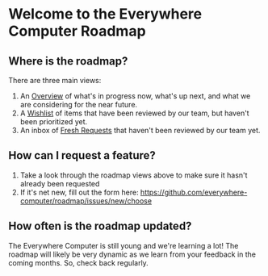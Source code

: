 # Welcome to the Everywhere Computer Roadmap

## Where is the roadmap?

There are three main views:
1. An [Overview](https://github.com/orgs/everywhere-computer/projects/1) of what's in progress now, what's up next, and what we are considering for the near future.
2. A [Wishlist](https://github.com/orgs/everywhere-computer/projects/1/views/3) of items that have been reviewed by our team, but haven't been prioritized yet.
3. An inbox of [Fresh Requests](https://github.com/orgs/everywhere-computer/projects/1/views/6) that haven't been reviewed by our team yet.

## How can I request a feature?

1. Take a look through the roadmap views above to make sure it hasn't already been requested
2. If it's net new, fill out the form here: https://github.com/everywhere-computer/roadmap/issues/new/choose

## How often is the roadmap updated?

The Everywhere Computer is still young and we're learning a lot! The roadmap will likely be very dynamic as we learn from your feedback in the coming months. So, check back regularly.
